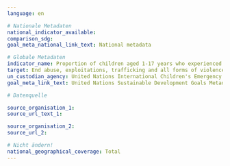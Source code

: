 ```yaml
---
language: en

# Nationale Metadaten
national_indicator_available:
comparison_sdg:
goal_meta_national_link_text: National metadata

# Globale Metadaten
indicator_name: Proportion of children aged 1-17 years who experienced any physical punishment and/or psychological aggression by caregivers in the past month
target: End abuse, exploitations, trafficking and all forms of violence against and torture of children
un_custodian_agency: United Nations International Children's Emergency Fund (UNICEF)
goal_meta_link_text: United Nations Sustainable Development Goals Metadata

# Datenquelle

source_organisation_1:
source_url_text_1:

source_organisation_2:
source_url_2:

# Nicht ändern!
national_geographical_coverage: Total
---
```

